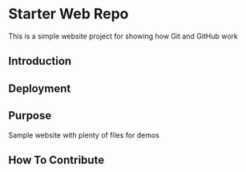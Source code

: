 # Starter Web Repo

This  is a simple website project for showing how Git and GitHub work

## Introduction

## Deployment


## Purpose

Sample website with plenty of files for demos

## How To Contribute
